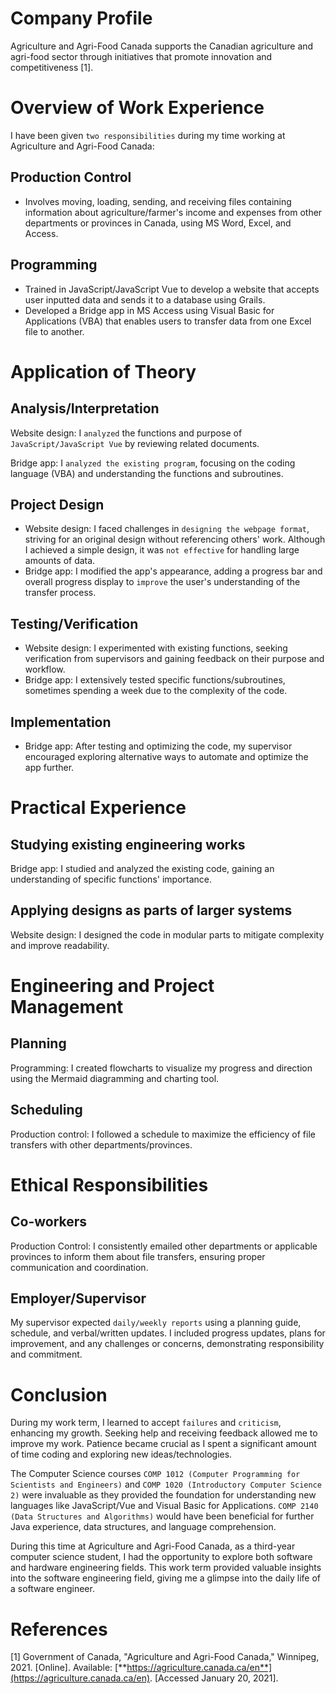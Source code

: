 # **Company Profile**

Agriculture and Agri-Food Canada supports the Canadian agriculture and agri-food sector through initiatives that promote innovation and competitiveness [1].

# **Overview of Work Experience**

I have been given `two responsibilities` during my time working at Agriculture and Agri-Food Canada:

## Production Control

- Involves moving, loading, sending, and receiving files containing information about agriculture/farmer's income and expenses from other departments or provinces in Canada, using MS Word, Excel, and Access.

## Programming

- Trained in JavaScript/JavaScript Vue to develop a website that accepts user inputted data and sends it to a database using Grails.
- Developed a Bridge app in MS Access using Visual Basic for Applications (VBA) that enables users to transfer data from one Excel file to another.

# **Application of Theory**

## **Analysis/Interpretation**

Website design: I `analyzed` the functions and purpose of `JavaScript/JavaScript Vue` by reviewing related documents.

Bridge app: I `analyzed the existing program`, focusing on the coding language (VBA) and understanding the functions and subroutines.

## **Project Design**

- Website design: I faced challenges in `designing the webpage format`, striving for an original design without referencing others' work. Although I achieved a simple design, it was `not effective` for handling large amounts of data.
- Bridge app: I modified the app's appearance, adding a progress bar and overall progress display to `improve` the user's understanding of the transfer process.

## **Testing/Verification**

- Website design: I experimented with existing functions, seeking verification from supervisors and gaining feedback on their purpose and workflow.
- Bridge app: I extensively tested specific functions/subroutines, sometimes spending a week due to the complexity of the code.

## **Implementation**

- Bridge app: After testing and optimizing the code, my supervisor encouraged exploring alternative ways to automate and optimize the app further.

# **Practical Experience**

## Studying existing engineering works

Bridge app: I studied and analyzed the existing code, gaining an understanding of specific functions' importance.

## Applying designs as parts of larger systems

Website design: I designed the code in modular parts to mitigate complexity and improve readability.

# **Engineering and Project Management**

## **Planning**

Programming: I created flowcharts to visualize my progress and direction using the Mermaid diagramming and charting tool.

## **Scheduling**

Production control: I followed a schedule to maximize the efficiency of file transfers with other departments/provinces.

# **Ethical Responsibilities**

## **Co-workers**

Production Control: I consistently emailed other departments or applicable provinces to inform them about file transfers, ensuring proper communication and coordination.

## **Employer/Supervisor**

My supervisor expected `daily/weekly reports` using a planning guide, schedule, and verbal/written updates. I included progress updates, plans for improvement, and any challenges or concerns, demonstrating responsibility and commitment.

# **Conclusion**

During my work term, I learned to accept `failures` and `criticism`, enhancing my growth. Seeking help and receiving feedback allowed me to improve my work. Patience became crucial as I spent a significant amount of time coding and exploring new ideas/technologies.

The Computer Science courses `COMP 1012 (Computer Programming for Scientists and Engineers)` and `COMP 1020 (Introductory Computer Science 2)` were invaluable as they provided the foundation for understanding new languages like JavaScript/Vue and Visual Basic for Applications. `COMP 2140 (Data Structures and Algorithms)` would have been beneficial for further Java experience, data structures, and language comprehension.

During this time at Agriculture and Agri-Food Canada, as a third-year computer science student, I had the opportunity to explore both software and hardware engineering fields. This work term provided valuable insights into the software engineering field, giving me a glimpse into the daily life of a software engineer.

# **References**

[1] Government of Canada, "Agriculture and Agri-Food Canada," Winnipeg, 2021. [Online]. Available: [**https://agriculture.canada.ca/en**](https://agriculture.canada.ca/en). [Accessed January 20, 2021].